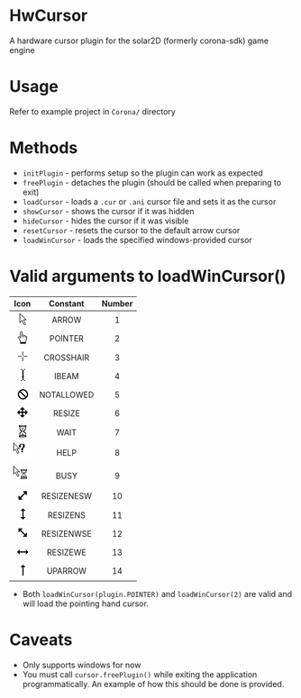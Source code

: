 # HwCursor
A hardware cursor plugin for the solar2D (formerly corona-sdk) game engine

# Usage
Refer to example project in ```Corona/``` directory

# Methods

- ```initPlugin``` - performs setup so the plugin can work as expected
- ```freePlugin``` - detaches the plugin (should be called when preparing to exit)
- ```loadCursor``` - loads a ```.cur``` or ```.ani``` cursor file and sets it as the cursor
- ```showCursor``` - shows the cursor if it was hidden
- ```hideCursor``` - hides the cursor if it was visible
- ```resetCursor``` - resets the cursor to the default arrow cursor
- ```loadWinCursor``` - loads the specified windows-provided cursor

# Valid arguments to loadWinCursor()

**Icon**|**Constant**|**Number**
:-----:|:-----:|:-----:
![arrow](docs/arrow.png)|ARROW|1
![pointer](docs/pointer.png)|POINTER|2
![crosshair](docs/crosshair.png)|CROSSHAIR|3
![ibeam](docs/ibeam.png)|IBEAM|4
![notallowed](docs/notallowed.png)|NOTALLOWED|5
![resize](docs/resize.png)|RESIZE|6
![wait](docs/wait.png)|WAIT|7
![help](docs/help.png)|HELP|8
![busy](docs/busy.png)|BUSY|9
![resizenesw](docs/resizenesw.png)|RESIZENESW|10
![resizens](docs/resizens.png)|RESIZENS|11
![resizenwse](docs/resizenwse.png)|RESIZENWSE|12
![resizewe](docs/resizewe.png)|RESIZEWE|13
![uparrow](docs/uparrow.png)|UPARROW|14

- Both ```loadWinCursor(plugin.POINTER)``` and ```loadWinCursor(2)``` are valid and will load the pointing hand cursor.

# Caveats
- Only supports windows for now
- You must call ```cursor.freePlugin()``` while exiting the application programmatically. An example of how this should be done is provided.